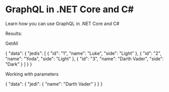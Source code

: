 # GraphQL in .NET Core and C#

Learn how you can use GraphQL in .NET Core and C#

Results:

GetAll

{
  "data": {
    "jedis": [
      {
        "id": "1",
        "name": "Luke",
        "side": "Light"
      },
      {
        "id": "2",
        "name": "Yoda",
        "side": "Light"
      },
      {
        "id": "3",
        "name": "Darth Vader",
        "side": "Dark"
      }
    ]
  }
}

Working with parameters

{
  "data": {
    "jedi": {
      "name": "Darth Vader"
    }
  }
}
